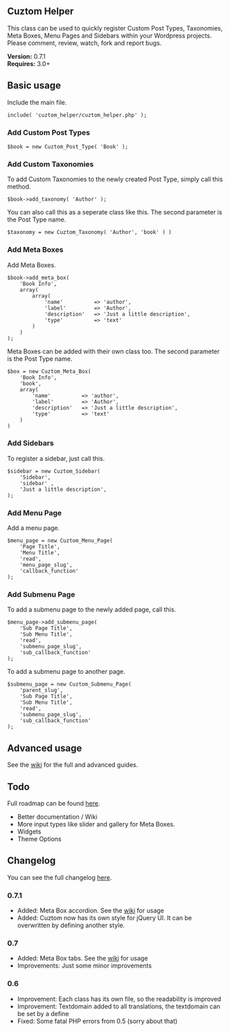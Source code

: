 ## Cuztom Helper

This class can be used to quickly register Custom Post Types, Taxonomies, Meta Boxes, Menu Pages and Sidebars within your Wordpress projects. Please comment, review, watch, fork and report bugs.

**Version:** 0.7.1  
**Requires:** 3.0+ 

## Basic usage

Include the main file.
	
	include( 'cuztom_helper/cuztom_helper.php' );
   
### Add Custom Post Types
	
	$book = new Cuztom_Post_Type( 'Book' );
	
### Add Custom Taxonomies
	
To add Custom Taxonomies to the newly created Post Type, simply call this method.

	$book->add_taxonomy( 'Author' );
			
You can also call this as a seperate class like this. The second parameter is the Post Type name.

	$taxonomy = new Cuztom_Taxonomy( 'Author', 'book' ) )

### Add Meta Boxes
	
Add Meta Boxes.

	$book->add_meta_box( 
		'Book Info', 
		array(
			array(
				'name' 			=> 'author',
				'label' 		=> 'Author',
				'description'	=> 'Just a little description',
				'type'			=> 'text'
			)
		)
	);
	
Meta Boxes can be added with their own class too. The second parameter is the Post Type name.

	$box = new Cuztom_Meta_Box(  
		'Book Info', 
		'book',
		array(
			'name' 			=> 'author',
			'label' 		=> 'Author',
			'description'	=> 'Just a little description',
			'type'			=> 'text'
		)
	)
	
### Add Sidebars

To register a sidebar, just call this.

	$sidebar = new Cuztom_Sidebar( 
		'Sidebar',
		'sidebar' ,
		'Just a little description',
	);

### Add Menu Page

Add a menu page.

	$menu_page = new Cuztom_Menu_Page(
		'Page Title', 
		'Menu Title', 
		'read', 
		'menu_page_slug', 
		'callback_function'
	);
	
### Add Submenu Page

To add a submenu page to the newly added page, call this.

	$menu_page->add_submenu_page(
		'Sub Page Title',
		'Sub Menu Title',
		'read', 
		'submenu_page_slug', 
		'sub_callback_function'
	);

To add a submenu page to another page.

	$submenu_page = new Cuztom_Submenu_Page(
		'parent_slug',
		'Sub Page Title',
		'Sub Menu Title',
		'read', 
		'submenu_page_slug', 
		'sub_callback_function'
	);
	
## Advanced usage
See the <a href="https://github.com/Gizburdt/Wordpress-Cuztom-Helper/wiki">wiki</a> for the full and advanced guides.
	
## Todo
Full roadmap can be found <a href="https://github.com/Gizburdt/Wordpress-Cuztom-Helper/wiki/Roadmap">here</a>.

* Better documentation / Wiki
* More input types like slider and gallery for Meta Boxes.
* Widgets
* Theme Options

## Changelog
You can see the full changelog <a href="https://github.com/Gizburdt/Wordpress-Cuztom-Helper/wiki/Changelog">here</a>.

### 0.7.1
* Added: Meta Box accordion. See the <a href="https://github.com/Gizburdt/Wordpress-Cuztom-Helper/wiki">wiki</a> for usage
* Added: Cuztom now has its own style for jQuery UI. It can be overwritten by defining another style.

### 0.7
* Added: Meta Box tabs. See the <a href="https://github.com/Gizburdt/Wordpress-Cuztom-Helper/wiki">wiki</a> for usage
* Improvements: Just some minor improvements

### 0.6
* Improvement: Each class has its own file, so the readability is improved
* Improvement: Textdomain added to all translations, the textdomain can be set by a define
* Fixed: Some fatal PHP errors from 0.5 (sorry about that)